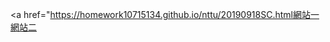 <a href="https://homework10715134.github.io/nttu/20190918SC.html網站一</a>
<a href="https://homework10715134.github.io/nttu/20190918SC02.html">網站二</a>
